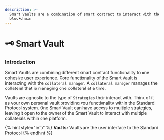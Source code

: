 ```yaml
---
description: >-
  Smart Vaults are a combination of smart contract to interact with the
  blockchain
---
```


# 🗝 Smart Vault

### Introduction&#x20;

Smart Vaults are combining different smart contract functionality to one cohesive user experience. Core functionality of the Smart Vault is interacting with the `collateral manager`. A `collateral manager` manages the collateral that is managing one collateral at a time. &#x20;

Vaults are agnostic to the type of `Strategies` their interact with. Think of it as your own personal vault providing you functionality within the Standard Protocol system. One Smart Vault can have access to multiple strategies, leaving it open to the owner of the Smart Vault to interact with multiple collaterals within one platform.

{% hint style="info" %}
**Vaults:** Vaults are the user interface to the Standard Protocol
{% endhint %}

